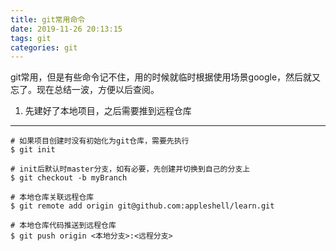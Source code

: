 ```yaml
---
title: git常用命令
date: 2019-11-26 20:13:15
tags: git
categories: git
---
```

git常用，但是有些命令记不住，用的时候就临时根据使用场景google，然后就又忘了。现在总结一波，方便以后查阅。
<!-- more -->

1. 先建好了本地项目，之后需要推到远程仓库
****

    # 如果项目创建时没有初始化为git仓库，需要先执行
    $ git init

    # init后默认时master分支，如有必要，先创建并切换到自己的分支上
    $ git checkout -b myBranch

    # 本地仓库关联远程仓库
    $ git remote add origin git@github.com:appleshell/learn.git

    # 本地仓库代码推送到远程仓库
    $ git push origin <本地分支>:<远程分支>

    